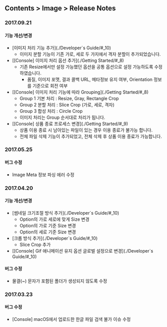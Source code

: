 ## Contents > Image > Release Notes

### 2017.09.21
#### 기능 개선/변경
* [이미지 처리 기능 추가](./Developer`s Guide/#_10)
	* 이미지 분할 기능이 기존 가로, 세로 두 가지에서 격자 분할이 추가되었습니다.
* [[Console] 이미지 처리 옵선 추가](./Getting Started/#_8)
	* 기존 Resize에서만 설정 가능했던 옵션을 공통 옵션으로 설정 가능하도록 수정하였습니다.
		* 품질, 이미지 포맷, 결과 콜백 URL, 메타정보 유지 여부, Orientation 정보를 기준으로 회전 여부
* [[Console] 이미지 처리 기능에 따라 Grouping](./Getting Started/#_8)
	* Group 1 기본 처리 : Resize, Gray, Rectangle Crop
	* Group 2 분할 처리 : Slice Crop (가로, 세로, 격자)
	* Group 3 합성 처리 : Circle Crop
	* 이미지 처리는 Group 순서대로 처리가 됩니다.
* [[Console] 상품 종료 프로세스 변경](./Getting Started/#_9)
	* 상품 이용 종료 시 남아있는 파일이 있는 경우 이용 종료가 불가능 합니다.
	* 전체 파일 삭제 기능이 추가되었고, 전체 삭제 후 상품 이용 종료가 가능합니다.

### 2017.05.25
#### 버그 수정
* Image Meta 정보 파싱 에러 수정

### 2017.04.20
#### 기능 개선/변경
* [썸네일 크기조절 방식 추가](./Developer`s Guide/#_10)
    * Option의 가로 세로에 맞게 Size 변경
    * Option의 가로 기준 Size 변경
    * Option의 세로 기준 Size 변경
* [크롭 방식 추가](./Developer`s Guide/#_10)
    * Slice Crop 추가
* [[Console] Gif 애니메이션 유지 옵션 글로벌 설정으로 변경](./Developer`s Guide/#_10)

#### 버그 수정
* 물결(~) 문자가 포함된 폴더가 생성되지 않도록 수정

### 2017.03.23
#### 버그 수정
* [Console] macOS에서 업로드한 한글 파일 검색 불가 이슈 수정
